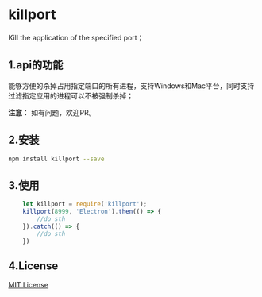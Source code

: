 # killport
Kill the application of the specified port；

## 1.api的功能

   能够方便的杀掉占用指定端口的所有进程，支持Windows和Mac平台，同时支持过滤指定应用的进程可以不被强制杀掉；

**注意**： 如有问题，欢迎PR。

## 2.安装

```bash
npm install killport --save
```

## 3.使用

```js
    let killport = require('killport');
    killport(8999, 'Electron').then(() => {
        //do sth
    }).catch(() => {
        //do sth
    })
```

## 4.License
[MIT License](https://github.com/qfight/Pucker)
